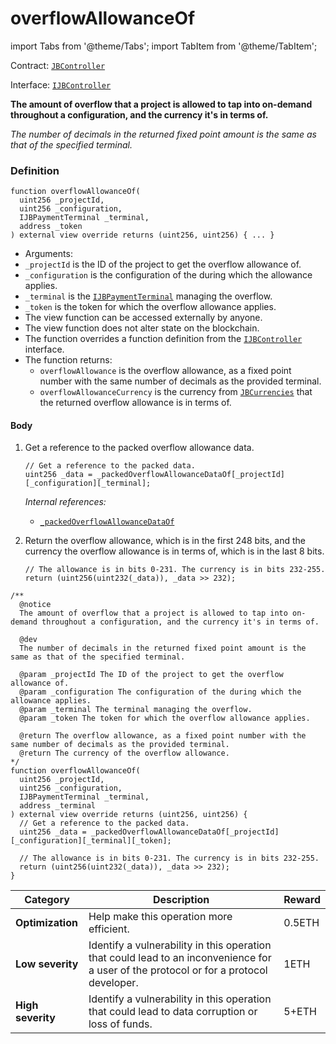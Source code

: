 # overflowAllowanceOf

import Tabs from '@theme/Tabs';
import TabItem from '@theme/TabItem';

Contract: [`JBController`](/api/contracts/or-controllers/jbcontroller/README.md)​‌

Interface: [`IJBController`](/api/interfaces/ijbcontroller.md)

<Tabs>
<TabItem value="Step by step" label="Step by step">

**The amount of overflow that a project is allowed to tap into on-demand throughout a configuration, and the currency it's in terms of.**

_The number of decimals in the returned fixed point amount is the same as that of the specified terminal._

### Definition

```
function overflowAllowanceOf(
  uint256 _projectId,
  uint256 _configuration,
  IJBPaymentTerminal _terminal,
  address _token
) external view override returns (uint256, uint256) { ... }
```

* Arguments:
* `_projectId` is the ID of the project to get the overflow allowance of.
* `_configuration` is the configuration of the during which the allowance applies.
* `_terminal` is the [`IJBPaymentTerminal`](/api/interfaces/ijbpaymentterminal.md) managing the overflow.
* `_token` is the token for which the overflow allowance applies.
* The view function can be accessed externally by anyone.
* The view function does not alter state on the blockchain.
* The function overrides a function definition from the [`IJBController`](/api/interfaces/ijbcontroller.md) interface.
* The function returns:
  * `overflowAllowance` is the overflow allowance, as a fixed point number with the same number of decimals as the provided terminal.
  * `overflowAllowanceCurrency` is the currency from [`JBCurrencies`](/api/libraries/jbcurrencies.md) that the returned overflow allowance is in terms of.

#### Body

1.  Get a reference to the packed overflow allowance data.

    ```
    // Get a reference to the packed data.
    uint256 _data = _packedOverflowAllowanceDataOf[_projectId][_configuration][_terminal];
    ```

    _Internal references:_

    * [`_packedOverflowAllowanceDataOf`](/api/contracts/or-controllers/jbcontroller/properties/-_packedoverflowallowancedataof.md)
2.  Return the overflow allowance, which is in the first 248 bits, and the currency the overflow allowance is in terms of, which is in the last 8 bits.

    ```
    // The allowance is in bits 0-231. The currency is in bits 232-255.
    return (uint256(uint232(_data)), _data >> 232);
    ```

</TabItem>

<TabItem value="Code" label="Code">

```
/**
  @notice
  The amount of overflow that a project is allowed to tap into on-demand throughout a configuration, and the currency it's in terms of.

  @dev
  The number of decimals in the returned fixed point amount is the same as that of the specified terminal. 

  @param _projectId The ID of the project to get the overflow allowance of.
  @param _configuration The configuration of the during which the allowance applies.
  @param _terminal The terminal managing the overflow.
  @param _token The token for which the overflow allowance applies.

  @return The overflow allowance, as a fixed point number with the same number of decimals as the provided terminal.
  @return The currency of the overflow allowance.
*/
function overflowAllowanceOf(
  uint256 _projectId,
  uint256 _configuration,
  IJBPaymentTerminal _terminal,
  address _terminal
) external view override returns (uint256, uint256) {
  // Get a reference to the packed data.
  uint256 _data = _packedOverflowAllowanceDataOf[_projectId][_configuration][_terminal][_token];

  // The allowance is in bits 0-231. The currency is in bits 232-255.
  return (uint256(uint232(_data)), _data >> 232);
}
```

</TabItem>

<TabItem value="Bug bounty" label="Bug bounty">

| Category          | Description                                                                                                                            | Reward |
| ----------------- | -------------------------------------------------------------------------------------------------------------------------------------- | ------ |
| **Optimization**  | Help make this operation more efficient.                                                                                               | 0.5ETH |
| **Low severity**  | Identify a vulnerability in this operation that could lead to an inconvenience for a user of the protocol or for a protocol developer. | 1ETH   |
| **High severity** | Identify a vulnerability in this operation that could lead to data corruption or loss of funds.                                        | 5+ETH  |

</TabItem>
</Tabs>
